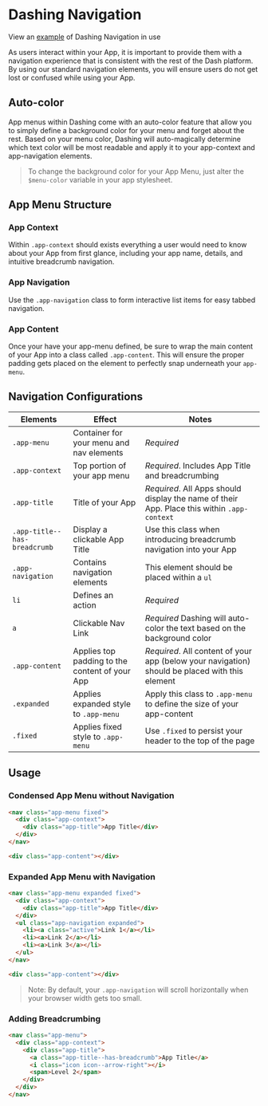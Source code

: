# Dashing Navigation
View an [example](http://dashframework.github.io/dashing/sass/modules/navigation/example/example-1.html) of Dashing Navigation in use

As users interact within your App, it is important to provide them with a navigation experience that is consistent with the rest of the Dash platform. By using our standard navigation elements, you will ensure users do not get lost or confused while using your App.

## Auto-color
App menus within Dashing come with an auto-color feature that allow you to simply define a background color for your menu and forget about the rest. Based on your menu color, Dashing will auto-magically determine which text color will be most readable and apply it to your app-context and app-navigation elements.

> To change the background color for your App Menu, just alter the `$menu-color` variable in your app stylesheet.

## App Menu Structure

### App Context
Within `.app-context` should exists everything a user would need to know about your App from first glance, including your app name, details, and intuitive breadcrumb navigation.

### App Navigation
Use the `.app-navigation` class to form interactive list items for easy tabbed navigation.

### App Content
Once your have your app-menu defined, be sure to wrap the main content of your App into a class called `.app-content`. This will ensure the proper padding gets placed on the element to perfectly snap underneath your `app-menu`.

## Navigation Configurations
| Elements               | Effect               | Notes               |
|------------------------|----------------------|---------------------|
| `.app-menu` | Container for your menu and nav elements | *Required* |
| `.app-context` | Top portion of your app menu | *Required*. Includes App Title and breadcrumbing |
| `.app-title` | Title of your App | *Required*. All Apps should display the name of their App. Place this within `.app-context`  |
| `.app-title--has-breadcrumb`| Display a clickable App Title | Use this class when introducing breadcrumb navigation into your App |
| `.app-navigation` | Contains navigation elements | This element should be placed within a `ul` |
| `li` | Defines an action | *Required* |
| `a` | Clickable Nav Link | *Required* Dashing will auto-color the text based on the background color |
| `.app-content` | Applies top padding to the content of your App | *Required*. All content of your app (below your navigation) should be placed with this element |
| `.expanded` | Applies expanded style to `.app-menu` | Apply this class to `.app-menu` to define the size of your app-content |
| `.fixed` | Applies fixed style to `.app-menu` | Use `.fixed` to persist your header to the top of the page |


## Usage

### Condensed App Menu without Navigation

```html
<nav class="app-menu fixed">
  <div class="app-context">
    <div class="app-title">App Title</div>
  </div>
</nav>

<div class="app-content"></div>
```

### Expanded App Menu with Navigation

```html
<nav class="app-menu expanded fixed">
  <div class="app-context">
    <div class="app-title">App Title</div>
  </div>
  <ul class="app-navigation expanded">
    <li><a class="active">Link 1</a></li>
    <li><a>Link 2</a></li>
    <li><a>Link 3</a></li>
  </ul>
</nav>

<div class="app-content"></div>
```

> Note: By default, your `.app-navigation` will scroll horizontally when your browser width gets too small.

### Adding Breadcrumbing

```html
<nav class="app-menu">
  <div class="app-context">
    <div class="app-title">
      <a class="app-title--has-breadcrumb">App Title</a>
      <i class="icon icon--arrow-right"></i>
      <span>Level 2</span>
    </div>
  </div>
</nav>
```
